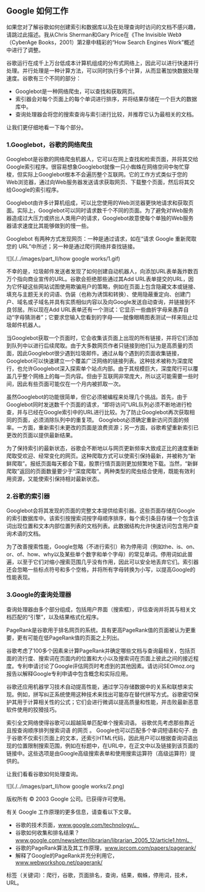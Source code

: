 ## Google 如何工作

如果您对了解谷歌如何创建索引和数据库以及在处理查询时访问的文档不感兴趣，请跳过此描述。我从Chris Sherman和Gary Price在《The Invisible Web》（CyberAge Books，2001）第2章中精彩的“How Search Engines Work”概述中进行了调整。

谷歌运行在成千上万台低成本计算机组成的分布式网络上，因此可以进行快速并行处理。并行处理是一种计算方法，可以同时执行多个计算，从而显著加快数据处理速度。谷歌有三个不同的部分：

- Googlebot是一种网络爬虫，可以查找和获取网页。 
- 索引器会对每个页面上的每个单词进行排序，并将结果存储在一个巨大的数据库中。 
- 查询处理器会将您的搜索查询与索引进行比较，并推荐它认为最相关的文档。

让我们更仔细地看一下每个部分。



### 1.Googlebot，谷歌的网络爬虫

Googlebot是谷歌的网络爬虫机器人，它可以在网上查找和检索页面，并将其交给Google索引程序。很容易想象Googlebot就像一只小蜘蛛在网络空间中匆忙穿梭，但实际上Googlebot根本不会遍历整个互联网。它的工作方式类似于您的Web浏览器，通过向Web服务器发送请求获取网页、下载整个页面，然后将其交给Google的索引程序。

Googlebot由许多计算机组成，可以比您使用的Web浏览器更快地请求和获取页面。实际上，Googlebot可以同时请求数千个不同的页面。为了避免对Web服务器造成过大压力或挤出人类用户的请求，Googlebot故意使每个单独的Web服务器请求速度比其能够做到的慢一些。

Googlebot 有两种方式发现网页：一种是通过请求，如在“请求 Google 重新爬取您的 URL”中所述；另一种是通过爬行网络并查找链接。

 ![](./../images/part_Ⅱ/how google works/1.gif)

不幸的是，垃圾邮件发送者发现了如何创建自动机器人，向添加URL表单轰炸数百万个指向商业宣传的URL。谷歌会拒绝那些通过其Add URL表单提交的URL，因为它怀疑这些网站试图使用欺骗用户的策略，例如在页面上包含隐藏文本或链接、填充与主题无关的词语、伪装（也称为诱饵和转换）、使用隐蔽重定向、创建门户、域名或子域名并具有实质相似内容以及向Google发送自动查询，并链接到不良邻居。所以现在Add URL表单还有一个测试：它显示一些曲折字母来愚弄自动“字母猜测者”；它要求您输入您看到的字母——就像眼睛图表测试一样来阻止垃圾邮件机器人。

当Googlebot获取一个页面时，它会收集该页面上出现的所有链接，并将它们添加到队列中以进行后续爬取。由于大多数网页作者只链接到他们认为是高质量的页面，因此Googlebot很少遇到垃圾邮件。通过从每个遇到的页面收集链接，Googlebot可以快速建立一个覆盖广泛网络的链接列表。这种技术被称为深度爬行，也允许Googlebot深入探索单个站点内部。由于其规模巨大，深度爬行可以覆盖几乎整个网络上的每一页内容。但由于互联网非常庞大，所以这可能需要一些时间，因此有些页面可能仅在一个月内被抓取一次。

虽然Googlebot的功能很简单，但它必须被编程来处理几个挑战。首先，由于Googlebot同时发送数千个页面的请求，“即将访问”URL队列必须不断地进行检查，并与已经在Google索引中的URL进行比较。为了防止Googlebot再次获取相同的页面，必须消除队列中的重复项。 Googlebot必须确定重新访问页面的频率。一方面，重新索引未更改的页面是浪费资源；另一方面，谷歌希望重新索引已更改的页面以提供最新结果。

为了保持索引的最新状态，谷歌会不断地以与网页更新频率大致成正比的速度重新爬取受欢迎、经常变化的网页。这种爬取方式可以使索引保持最新，并被称为“新鲜爬取”。报纸页面每天都会下载，股票行情页面则更加频繁地下载。当然，“新鲜爬取”返回的页面数量要少于“深度爬取”。两种类型的爬虫结合使用，既能有效利用资源，又能使索引保持相对最新状态。



### 2.谷歌的索引器

Googlebot会将其发现的页面的完整文本提供给索引器。这些页面存储在Google的索引数据库中。该索引按搜索词按字母顺序排序，每个索引条目存储一个包含该词出现位置和文本内部位置列表的文档列表。此数据结构允许快速访问包含用户查询术语的文档。 

为了改善搜索性能，Google忽略（不进行索引）称为停用词（例如the、is、on、or、of、how、why以及某些单个数字和单个字母）的常见单词。停用词如此普遍，以至于它们对缩小搜索范围几乎没有作用，因此可以安全地丢弃它们。索引器还会忽略一些标点符号和多个空格，并将所有字母转换为小写，以提高Google的性能表现。



### 3.Google的查询处理器

查询处理器由多个部分组成，包括用户界面（搜索框），评估查询并将其与相关文档匹配的“引擎”，以及结果格式化程序。

PageRank是谷歌用于排名网页的系统。具有更高PageRank值的页面被认为更重要，更有可能在低PageRank值的页面之上列出。 

谷歌考虑了100多个因素来计算PageRank并确定哪些文档与查询最相关，包括页面的流行度、搜索词在页面内的位置和大小以及搜索词在页面上彼此之间的接近程度。专利申请讨论了Google评估网页时考虑到的其他因素。请访问SEOmoz.org报告以解释Google专利申请中包含概念和实际应用。 

谷歌还应用机器学习技术自动提高性能，通过学习存储数据中的关系和联想来实现。例如，拼写纠正系统使用这种技术来找出可能存在替代拼写方式。谷歌密切保护其用于计算相关性的公式；它们会进行微调以提高质量和性能，并击败最新恶意软件使用的狡猾技巧。 

索引全文网络使得谷歌可以超越简单匹配单个搜索词语。 谷歌优先考虑那些靠近且按查询顺序排列搜索词语 的网页 。 Google也可以匹配多个单词短语和句子. 由于谷歌不仅索引页面上的文本，还索引HTML代码，因此用户可以根据查询词语出现的位置限制搜索范围，例如在标题中，在URL中，在正文中以及链接到该页面的链接中。这些选项是由Google高级搜索表单和使用搜索运算符（高级运算符）提供的。 

让我们看看谷歌如何处理查询。

 ![](./../images/part_Ⅱ/how google works/2.png)

版权所有 © 2003 Google 公司。已获得许可使用。

有关 Google 工作原理的更多信息，请查看以下文章。

- 谷歌的技术页面，www.google.com/technology/。 
- 谷歌如何收集和排名结果？www.google.com/newsletter/librarian/librarian_2005_12/article1.html。 
- 谷歌的PageRank算法及其工作原理，www.iprcom.com/papers/pagerank/ 
- 解释了Google的PageRank并充分利用它，www.webworkshop.net/pagerank/



标签（关键词）：爬行，谷歌，页面排名，查询，结果，蜘蛛，停用词，技术，URL。